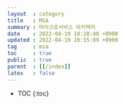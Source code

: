 ```yaml
---
layout  : category
title   : MSA
summary : 마이크로서비스 아키텍처
date    : 2022-04-19 18:28:40 +0900
updated : 2022-04-19 20:55:09 +0900
tag     : msa
toc     : true
public  : true
parent  : [[/index]]
latex   : false
---
```

* TOC
  {:toc}